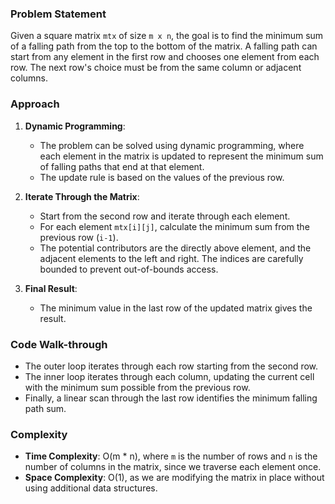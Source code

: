 ### Problem Statement
Given a square matrix `mtx` of size `m x n`, the goal is to find the minimum sum of a falling path from the top to the bottom of the matrix. A falling path can start from any element in the first row and chooses one element from each row. The next row's choice must be from the same column or adjacent columns.

### Approach
1. **Dynamic Programming**:
   - The problem can be solved using dynamic programming, where each element in the matrix is updated to represent the minimum sum of falling paths that end at that element.
   - The update rule is based on the values of the previous row.

2. **Iterate Through the Matrix**:
   - Start from the second row and iterate through each element.
   - For each element `mtx[i][j]`, calculate the minimum sum from the previous row (`i-1`).
   - The potential contributors are the directly above element, and the adjacent elements to the left and right. The indices are carefully bounded to prevent out-of-bounds access.

3. **Final Result**:
   - The minimum value in the last row of the updated matrix gives the result.

### Code Walk-through
- The outer loop iterates through each row starting from the second row.
- The inner loop iterates through each column, updating the current cell with the minimum sum possible from the previous row.
- Finally, a linear scan through the last row identifies the minimum falling path sum.

### Complexity
- **Time Complexity**: O(m * n), where `m` is the number of rows and `n` is the number of columns in the matrix, since we traverse each element once.
- **Space Complexity**: O(1), as we are modifying the matrix in place without using additional data structures.

